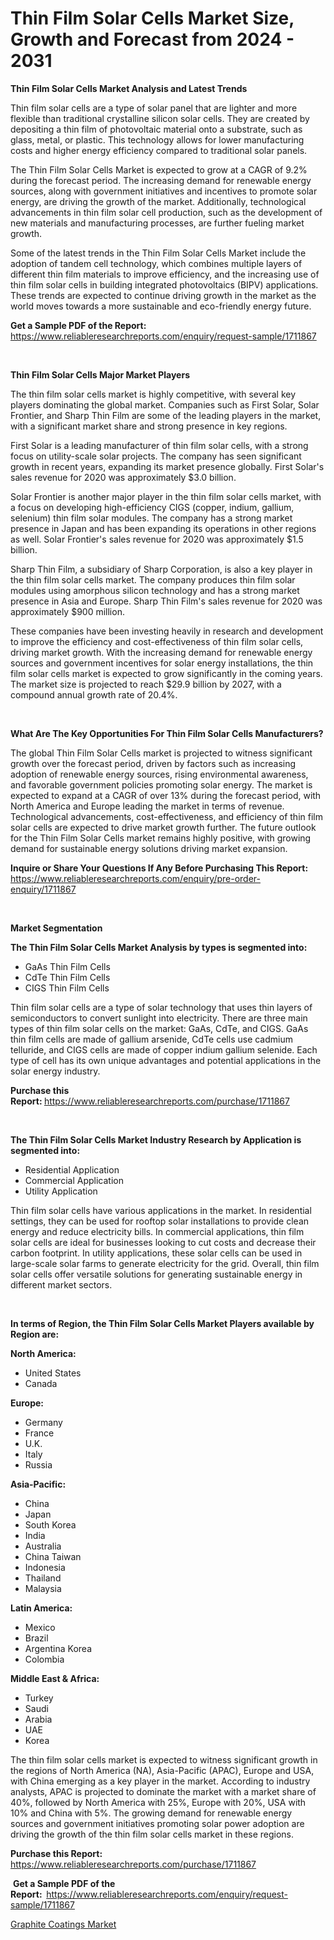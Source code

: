 <p><h1>Thin Film Solar Cells Market Size, Growth and Forecast from 2024 - 2031</h1></p><p><strong>Thin Film Solar Cells Market Analysis and Latest Trends</strong></p>
<p><p>Thin film solar cells are a type of solar panel that are lighter and more flexible than traditional crystalline silicon solar cells. They are created by depositing a thin film of photovoltaic material onto a substrate, such as glass, metal, or plastic. This technology allows for lower manufacturing costs and higher energy efficiency compared to traditional solar panels.</p><p>The Thin Film Solar Cells Market is expected to grow at a CAGR of 9.2% during the forecast period. The increasing demand for renewable energy sources, along with government initiatives and incentives to promote solar energy, are driving the growth of the market. Additionally, technological advancements in thin film solar cell production, such as the development of new materials and manufacturing processes, are further fueling market growth.</p><p>Some of the latest trends in the Thin Film Solar Cells Market include the adoption of tandem cell technology, which combines multiple layers of different thin film materials to improve efficiency, and the increasing use of thin film solar cells in building integrated photovoltaics (BIPV) applications. These trends are expected to continue driving growth in the market as the world moves towards a more sustainable and eco-friendly energy future.</p></p>
<p><strong>Get a Sample PDF of the Report:&nbsp;</strong> <a href="https://www.reliableresearchreports.com/enquiry/request-sample/1711867">https://www.reliableresearchreports.com/enquiry/request-sample/1711867</a></p>
<p>&nbsp;</p>
<p><strong>Thin Film Solar Cells Major Market Players</strong></p>
<p><p>The thin film solar cells market is highly competitive, with several key players dominating the global market. Companies such as First Solar, Solar Frontier, and Sharp Thin Film are some of the leading players in the market, with a significant market share and strong presence in key regions.</p><p>First Solar is a leading manufacturer of thin film solar cells, with a strong focus on utility-scale solar projects. The company has seen significant growth in recent years, expanding its market presence globally. First Solar's sales revenue for 2020 was approximately $3.0 billion.</p><p>Solar Frontier is another major player in the thin film solar cells market, with a focus on developing high-efficiency CIGS (copper, indium, gallium, selenium) thin film solar modules. The company has a strong market presence in Japan and has been expanding its operations in other regions as well. Solar Frontier's sales revenue for 2020 was approximately $1.5 billion.</p><p>Sharp Thin Film, a subsidiary of Sharp Corporation, is also a key player in the thin film solar cells market. The company produces thin film solar modules using amorphous silicon technology and has a strong market presence in Asia and Europe. Sharp Thin Film's sales revenue for 2020 was approximately $900 million.</p><p>These companies have been investing heavily in research and development to improve the efficiency and cost-effectiveness of thin film solar cells, driving market growth. With the increasing demand for renewable energy sources and government incentives for solar energy installations, the thin film solar cells market is expected to grow significantly in the coming years. The market size is projected to reach $29.9 billion by 2027, with a compound annual growth rate of 20.4%.</p></p>
<p>&nbsp;</p>
<p><strong>What Are The Key Opportunities For Thin Film Solar Cells Manufacturers?</strong></p>
<p><p>The global Thin Film Solar Cells market is projected to witness significant growth over the forecast period, driven by factors such as increasing adoption of renewable energy sources, rising environmental awareness, and favorable government policies promoting solar energy. The market is expected to expand at a CAGR of over 13% during the forecast period, with North America and Europe leading the market in terms of revenue. Technological advancements, cost-effectiveness, and efficiency of thin film solar cells are expected to drive market growth further. The future outlook for the Thin Film Solar Cells market remains highly positive, with growing demand for sustainable energy solutions driving market expansion.</p></p>
<p><strong>Inquire or Share Your Questions If Any Before Purchasing This Report:</strong> <a href="https://www.reliableresearchreports.com/enquiry/pre-order-enquiry/1711867">https://www.reliableresearchreports.com/enquiry/pre-order-enquiry/1711867</a></p>
<p>&nbsp;</p>
<p><strong>Market Segmentation</strong></p>
<p><strong>The Thin Film Solar Cells Market Analysis by types is segmented into:</strong></p>
<p><ul><li>GaAs Thin Film Cells</li><li>CdTe Thin Film Cells</li><li>CIGS Thin Film Cells</li></ul></p>
<p><p>Thin film solar cells are a type of solar technology that uses thin layers of semiconductors to convert sunlight into electricity. There are three main types of thin film solar cells on the market: GaAs, CdTe, and CIGS. GaAs thin film cells are made of gallium arsenide, CdTe cells use cadmium telluride, and CIGS cells are made of copper indium gallium selenide. Each type of cell has its own unique advantages and potential applications in the solar energy industry.</p></p>
<p><strong>Purchase this Report:&nbsp;</strong><a href="https://www.reliableresearchreports.com/purchase/1711867">https://www.reliableresearchreports.com/purchase/1711867</a></p>
<p>&nbsp;</p>
<p><strong>The Thin Film Solar Cells Market Industry Research by Application is segmented into:</strong></p>
<p><ul><li>Residential Application</li><li>Commercial Application</li><li>Utility Application</li></ul></p>
<p><p>Thin film solar cells have various applications in the market. In residential settings, they can be used for rooftop solar installations to provide clean energy and reduce electricity bills. In commercial applications, thin film solar cells are ideal for businesses looking to cut costs and decrease their carbon footprint. In utility applications, these solar cells can be used in large-scale solar farms to generate electricity for the grid. Overall, thin film solar cells offer versatile solutions for generating sustainable energy in different market sectors.</p></p>
<p>&nbsp;</p>
<p><strong>In terms of Region, the Thin Film Solar Cells Market Players available by Region are:</strong></p>
<p>
    <p> <strong> North America: </strong>
        <ul>
            <li>United States</li>
            <li>Canada</li>
        </ul>
        </p> 
    <p> <strong> Europe: </strong>
        <ul>
            <li>Germany</li>
            <li>France</li>
            <li>U.K.</li>
            <li>Italy</li>
            <li>Russia</li>
        </ul>
        </p> 
    <p> <strong> Asia-Pacific: </strong>
        <ul>
            <li>China</li>
            <li>Japan</li>
            <li>South Korea</li>
            <li>India</li>
            <li>Australia</li>
            <li>China Taiwan</li>
            <li>Indonesia</li>
            <li>Thailand</li>
            <li>Malaysia</li>
        </ul>
        </p> 
    <p> <strong> Latin America: </strong>
        <ul>
            <li>Mexico</li>
            <li>Brazil</li>
            <li>Argentina Korea</li>
            <li>Colombia</li>
        </ul>
        </p> 
    <p> <strong> Middle East & Africa: </strong>
        <ul>
            <li>Turkey</li>
            <li>Saudi</li>
            <li>Arabia</li>
            <li>UAE</li>
            <li>Korea</li>
        </ul>
    </p>
    </p>
<p><p>The thin film solar cells market is expected to witness significant growth in the regions of North America (NA), Asia-Pacific (APAC), Europe and USA, with China emerging as a key player in the market. According to industry analysts, APAC is projected to dominate the market with a market share of 40%, followed by North America with 25%, Europe with 20%, USA with 10% and China with 5%. The growing demand for renewable energy sources and government initiatives promoting solar power adoption are driving the growth of the thin film solar cells market in these regions.</p></p>
<p><strong>Purchase this Report: </strong><a href="https://www.reliableresearchreports.com/purchase/1711867">https://www.reliableresearchreports.com/purchase/1711867</a></p>
<p>&nbsp;<strong>Get a Sample PDF of the Report:&nbsp;&nbsp;</strong><a href="https://www.reliableresearchreports.com/enquiry/request-sample/1711867">https://www.reliableresearchreports.com/enquiry/request-sample/1711867</a></p>
<p><strong></strong></p>
<p><p><a href="https://github.com/vimar16th/Market-Research-Report-List-3/blob/main/graphite-coatings-market.md">Graphite Coatings Market</a></p></p>
